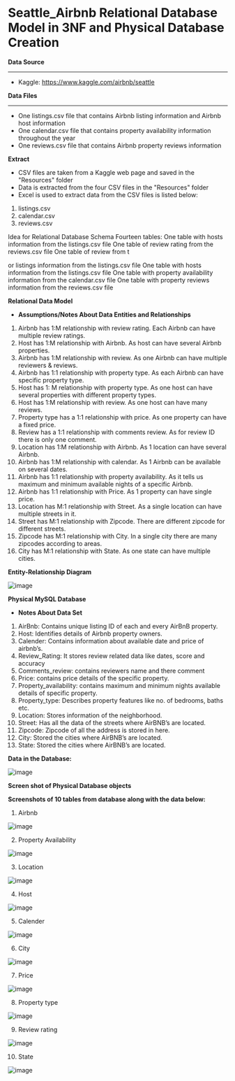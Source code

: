 # Seattle_Airbnb Relational Database Model in 3NF and Physical Database Creation

**Data Source**
_________________________________________________________________________________________________________________________________________________________________________________
- Kaggle: https://www.kaggle.com/airbnb/seattle

**Data Files**
_________________________________________________________________________________________________________________________________________________________________________________
- One listings.csv file that contains Airbnb listing information and Airbnb host information
- One calendar.csv file that contains property availability information throughout the year
- One reviews.csv file that contains Airbnb property reviews information

**Extract**
- CSV files are taken from a Kaggle web page and saved in the "Resources" folder
- Data is extracted from the four CSV files in the "Resources" folder
- Excel is used to extract data from the CSV files is listed below:
1. listings.csv
2. calendar.csv
3. reviews.csv

Idea for Relational Database Schema
Fourteen tables:
One table with hosts information from the listings.csv file
One table of review rating from the reviews.csv file
One table of review from t




or listings information from the listings.csv file
One table with hosts information from the listings.csv file
One table with property availability information from the calendar.csv file
One table with property reviews information from the reviews.csv file

**Relational Data Model**
- **Assumptions/Notes About Data Entities and Relationships**

1.	Airbnb has 1:M relationship with review rating. Each Airbnb can have multiple review ratings.
2.	Host has 1:M relationship with Airbnb. As host can have several Airbnb properties.
3.	Airbnb has 1:M relationship with review. As one Airbnb can have multiple reviewers & reviews.
4.	Airbnb has 1:1 relationship with property type. As each Airbnb can have specific property type.
5.	Host has 1: M relationship with property type. As one host can have several properties with different property types.
6.	Host has 1:M relationship with review. As one host can have many reviews.
7.	Property type has a 1:1 relationship with price. As one property can have a fixed price.
8.	Review has a 1:1 relationship with comments review. As for review ID there is only one comment.
9.	Location has 1:M relationship with Airbnb. As 1 location can have several Airbnb.
10.	Airbnb has 1:M relationship with calendar. As 1 Airbnb can be available on several dates.
11.	Airbnb has 1:1 relationship with property availability. As it tells us maximum and minimum available nights of a specific Airbnb.
12.	Airbnb has 1:1 relationship with Price. As 1 property can have single price.
13.	Location has M:1 relationship with Street. As a single location can have multiple streets in it.
14.	Street has M:1 relationship with Zipcode. There are different zipcode for different streets.
15.	Zipcode has M:1 relationship with City. In a single city there are many zipcodes according to areas.
16.	City has M:1 relationship with State. As one state can have multiple cities.


**Entity-Relationship Diagram**

![image](https://user-images.githubusercontent.com/96445991/147801266-db0ad244-fe15-4f97-893e-3f52e4608205.png)


**Physical MySQL Database**
- **Notes About Data Set**

1.	AirBnb: Contains unique listing ID of each and every AirBnB property.
2.	Host: Identifies details of Airbnb property owners.
3.	Calender: Contains information about available date and price of airbnb’s.
4.	Review_Rating: It stores review related data like dates, score and accuracy
5.	Comments_review: contains reviewers name and there comment
6.	Price: contains price details of the specific property.
7.	Property_availability: contains maximum and minimum nights available details of specific property.
8.	Property_type: Describes property features like no. of bedrooms, baths etc.
9.	Location: Stores information of the neighborhood.
10.	Street: Has all the data of the streets where AirBNB’s are located.
11.	Zipcode: Zipcode of all the address is stored in here.
12.	City: Stored the cities where AirBNB’s are located.
13.	State: Stored the cities where AirBNB’s are located.

**Data in the Database:**

![image](https://user-images.githubusercontent.com/96445991/147801761-a1efa1c8-3fa7-41e2-884b-1be767629f40.png)




**Screen shot of Physical Database objects**

**Screenshots of 10 tables from database along with the data below:**

1. Airbnb

![image](https://user-images.githubusercontent.com/96445991/147801447-cdb00961-191c-4280-95c1-bab466cdd3d8.png)

2. Property Availability

![image](https://user-images.githubusercontent.com/96445991/147801482-1e95c6c0-3baf-4e6d-be6b-cd445218c5e8.png)

3. Location 

![image](https://user-images.githubusercontent.com/96445991/147801492-ead46dcf-5f39-4bbf-a0eb-18865957f63a.png)

4. Host

![image](https://user-images.githubusercontent.com/96445991/147801497-0d56a867-a82a-480f-bcd9-288401c86778.png)

5. Calender

![image](https://user-images.githubusercontent.com/96445991/147801501-8015adf2-d3d7-49ab-96c6-0ee8dec73f97.png)

6. City

![image](https://user-images.githubusercontent.com/96445991/147801518-d821a9b5-334b-493e-9136-d05385f3f667.png)

7. Price

![image](https://user-images.githubusercontent.com/96445991/147801524-ecc1056a-8f5a-4da2-ae9a-99bdbb706c29.png)

8. Property type

![image](https://user-images.githubusercontent.com/96445991/147801526-f837bcae-b883-40e5-bed2-35185b00e88e.png)

9. Review rating

![image](https://user-images.githubusercontent.com/96445991/147801533-01b01a04-e211-446d-9beb-162c8674a6e7.png)

10. State

![image](https://user-images.githubusercontent.com/96445991/147801539-9b20299b-e551-46a9-afe0-cf9ca0bc85c0.png)




